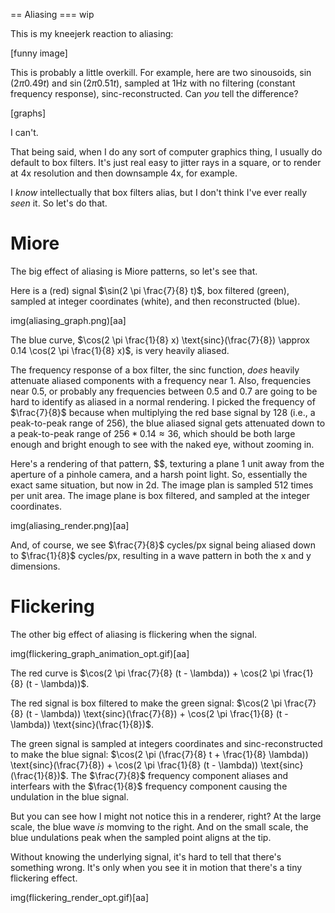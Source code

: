 == Aliasing
=== wip

This is my kneejerk reaction to aliasing:

[funny image]

This is probably a little overkill. For example, here are two sinousoids, $\sin(2 \pi 0.49 t)$ and $\sin(2 \pi 0.51 t)$, sampled at 1Hz with no filtering (constant frequency response), sinc-reconstructed. Can *you* tell the difference?

[graphs]

I can't.

That being said, when I do any sort of computer graphics thing, I usually do default to box filters. It's just real easy to jitter rays in a square, or to render at 4x resolution and then downsample 4x, for example.

I *know* intellectually that box filters alias, but I don't think I've ever really *seen* it. So let's do that.

# Miore

The big effect of aliasing is Miore patterns, so let's see that.

Here is a (red) signal $\sin(2 \pi \frac{7}{8} t)$, box filtered (green), sampled at integer coordinates (white), and then reconstructed (blue).

img(aliasing_graph.png)[aa]

The blue curve, $\cos(2 \pi \frac{1}{8} x) \text{sinc}(\frac{7}{8}) \approx 0.14 \cos(2 \pi \frac{1}{8} x)$, is very heavily aliased. 

The frequency response of a box filter, the sinc function, *does* heavily attenuate aliased components with a frequency near 1. Also, frequencies near 0.5, or probably any frequencies between 0.5 and 0.7 are going to be hard to identify as aliased in a normal rendering. I picked the frequency of $\frac{7}{8}$ because when multiplying the red base signal by 128 (i.e., a peak-to-peak range of 256), the blue aliased signal gets attenuated down to a peak-to-peak range of $256 * 0.14 \approx 36$, which should be both large enough and bright enough to see with the naked eye, without zooming in.

Here's a rendering of that pattern, $$, texturing a plane 1 unit away from the aperture of a pinhole camera, and a harsh point light. So, essentially the exact same situation, but now in 2d. The image plan is sampled 512 times per unit area. The image plane is box filtered, and sampled at the integer coordinates.

img(aliasing_render.png)[aa]

And, of course, we see $\frac{7}{8}$ cycles/px signal being aliased down to $\frac{1}{8}$ cycles/px, resulting in a wave pattern in both the x and y dimensions.

# Flickering

The other big effect of aliasing is flickering when the signal.

img(flickering_graph_animation_opt.gif)[aa]

The red curve is $\cos(2 \pi \frac{7}{8} (t - \lambda)) + \cos(2 \pi \frac{1}{8} (t - \lambda))$.

The red signal is box filtered to make the green signal: $\cos(2 \pi \frac{7}{8} (t - \lambda)) \text{sinc}(\frac{7}{8}) + \cos(2 \pi \frac{1}{8} (t - \lambda)) \text{sinc}(\frac{1}{8})$.

The green signal is sampled at integers coordinates and sinc-reconstructed to make the blue signal: $\cos(2 \pi (\frac{7}{8} t + \frac{1}{8} \lambda)) \text{sinc}(\frac{7}{8}) + \cos(2 \pi \frac{1}{8} (t - \lambda)) \text{sinc}(\frac{1}{8})$. The $\frac{7}{8}$ frequency component aliases and interfears with the $\frac{1}{8}$ frequency component causing the undulation in the blue signal.

But you can see how I might not notice this in a renderer, right? At the large scale, the blue wave *is* momving to the right. And on the small scale, the blue undulations peak when the sampled point aligns at the tip.

Without knowing the underlying signal, it's hard to tell that there's something wrong. It's only when you see it in motion that there's a tiny flickering effect.

img(flickering_render_opt.gif)[aa]